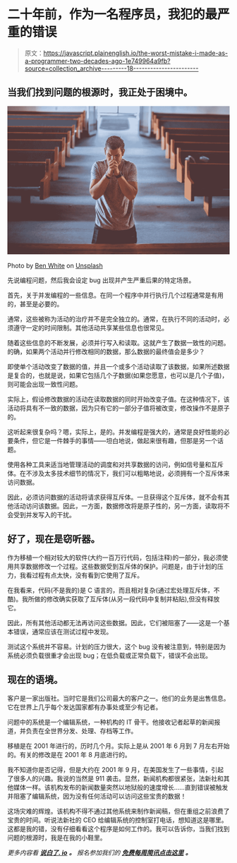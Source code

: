# 二十年前，作为一名程序员，我犯的最严重的错误

> 原文：<https://javascript.plainenglish.io/the-worst-mistake-i-made-as-a-programmer-two-decades-ago-1e749964a9fb?source=collection_archive---------18----------------------->

## 当我们找到问题的根源时，我正处于困境中。

![](img/eb092f87e1e2133097ace5304fc23088.png)

Photo by [Ben White](https://unsplash.com/@benwhitephotography?utm_source=medium&utm_medium=referral) on [Unsplash](https://unsplash.com?utm_source=medium&utm_medium=referral)

先说编程问题，然后我会设定 bug 出现并产生严重后果的特定场景。

首先，关于并发编程的一些信息。在同一个程序中并行执行几个过程通常是有用的，甚至是必要的。

通常，这些被称为活动的治疗并不是完全独立的。通常，在执行不同的活动时，必须遵守一定的时间限制。其他活动共享某些信息也很常见。

随着这些信息的不断发展，必须并行写入和读取。这就产生了数据一致性的问题。的确，如果两个活动并行修改相同的数据，那么数据的最终值会是多少？

即使单个活动改变了数据的值，并且一个或多个活动读取了该数据，如果所述数据是复合的，也就是说，如果它包括几个子数据(如果您愿意，也可以是几个子值)，则可能会出现一致性问题。

实际上，假设修改数据的活动在读取数据的同时开始改变子值。在这种情况下，该活动将具有不一致的数据，因为只有它的一部分子值将被改变，修改操作不是原子的。

这听起来很复杂吗？嗯，实际上，是的。并发编程是强大的，通常是良好性能的必要条件，但它是一件棘手的事情——坦白地说，做起来很有趣，但那是另一个话题。

使用各种工具来适当地管理活动的调度和对共享数据的访问，例如信号量和互斥体。在不涉及太多技术细节的情况下，我们可以粗略地说，必须拥有一个互斥体来访问数据。

因此，必须访问数据的活动将请求获得互斥体。一旦获得这个互斥体，就不会有其他活动访问该数据。因此，一方面，数据修改将是原子性的，另一方面，读取将不会受到并发写入的干扰。

## 好了，现在是窃听器。

作为移植一个相对较大的软件(大约一百万行代码，包括注释)的一部分，我必须使用共享数据修改一个过程。这些数据受到互斥体的保护。问题是，由于计划的压力，我看过程有点太快，没有看到它使用了互斥。

在我看来，代码(不是我的)是 C 语言的，而且相对复杂(通过宏处理互斥体，不酷)。我所做的修改确实获取了互斥体(从另一段代码中复制并粘贴),但没有释放它。

因此，所有其他活动都无法再访问这些数据。因此，它们被阻塞了——这是一个基本错误，通常应该在测试过程中发现。

测试这个系统并不容易。计划的压力很大，这个 bug 没有被注意到，特别是因为系统必须负载很重才会出现 bug；在低负载或正常负载下，错误不会出现。

## 现在的语境。

客户是一家出版社。当时它是我们公司最大的客户之一。他们的业务是出售信息。它在世界上几乎每个发达国家都有办事处或至少有记者。

问题中的系统是一个编辑系统，一种机构的 IT 骨干。他接收记者起草的新闻报道，并负责在全世界分发、处理、存档等工作。

移植是在 2001 年进行的，历时几个月。实际上是从 2001 年 6 月到 7 月左右开始的。有关的修改是在 2001 年 8 月底进行的。

我不知道你是否记得，但是大约在 2001 年 9 月，在美国发生了一些事情，引起了很多人的兴趣。我说的当然是 911 袭击。显然，新闻机构都很紧张，法新社和其他媒体一样。该机构发布的新闻数量突然以地狱般的速度增长……直到错误被触发并阻塞了编辑系统，因为没有任何活动可以访问这些宝贵的数据！

这场灾难的辉煌。该机构不得不通过其他系统来制作新闻稿，但在重组之前浪费了宝贵的时间。听说法新社的 CEO 给编辑系统的控制室打电话，想知道这是哪里。这都是我的错，没有仔细看看这个程序是如何工作的。我可以告诉你，当我们找到问题的根源时，我是在我的小鞋里。

*更多内容看* [***说白了. io***](http://plainenglish.io/) ***。*** *报名参加我们的* [***免费每周简讯点击这里***](http://newsletter.plainenglish.io/) ***。***